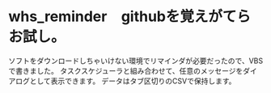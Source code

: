 # whs_reminder　githubを覚えがてらお試し。
ソフトをダウンロードしちゃいけない環境でリマインダが必要だったので、VBSで書きました。
タスクスケジューラと組み合わせて、任意のメッセージをダイアログとして表示できます。
データはタブ区切りのCSVで保持します。

